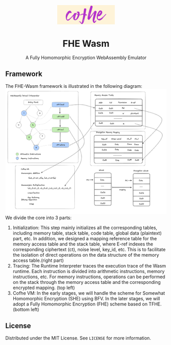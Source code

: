 <br />
<div align="center">
    <div align=center>
    <img src="./assets/logo.png" width="180">
    </div>

  <h1 align="center">FHE Wasm</h1>
  <p align="center">
    A Fully Homomorphic Encryption WebAssembly Emulator
  </p>
</div>




## Framework
The FHE-Wasm framework is illustrated in the following diagram:
![framework](./assets/framework.png)
We divide the core into 3 parts:
1.	Initialization: This step mainly initializes all the corresponding tables, including memory table, stack table, code table, global data (plaintext) part, etc. In addition, we designed a mapping reference table for the memory access table and the stack table, where E-ref indexes the corresponding ciphertext (ct), noise level, key_id, etc. This is to facilitate the isolation of direct operations on the data structure of the memory access table.(right part)
2.	Tracing: The Runtime Interpreter traces the execution trace of the Wasm runtime. Each instruction is divided into arithmetic instructions, memory instructions, etc. For memory instructions, operations can be performed on the stack through the memory access table and the corresponding encrypted mapping. (top left)
3.	Cofhe VM: In the early stages, we will handle the scheme for Somewhat Homomorphic Encryption (SHE) using BFV. In the later stages, we will adopt a Fully Homomorphic Encryption (FHE) scheme based on TFHE. (bottom left)

<!-- LICENSE -->
## License

Distributed under the MIT License. See `LICENSE` for more information.